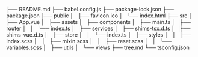 
├── README.md
├── babel.config.js
├── package-lock.json
├── package.json
├── public
│   ├── favicon.ico
│   └── index.html
├── src
│   ├── App.vue
│   ├── assets
│   ├── components
│   ├── main.ts
│   ├── router
│   │   └── index.ts
│   ├── services
│   ├── shims-tsx.d.ts
│   ├── shims-vue.d.ts
│   ├── store
│   │   └── index.ts
│   ├── styles
│   │   ├── index.scss
│   │   ├── mixin.scss
│   │   ├── reset.scss
│   │   └── variables.scss
│   ├── utils
│   └── views
├── tree.md
└── tsconfig.json